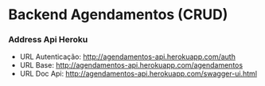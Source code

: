 # Backend Agendamentos (CRUD)

### Address Api Heroku
- URL Autenticação: http://agendamentos-api.herokuapp.com/auth
- URL Base: http://agendamentos-api.herokuapp.com/agendamentos
- URL Doc Api: http://agendamentos-api.herokuapp.com/swagger-ui.html
